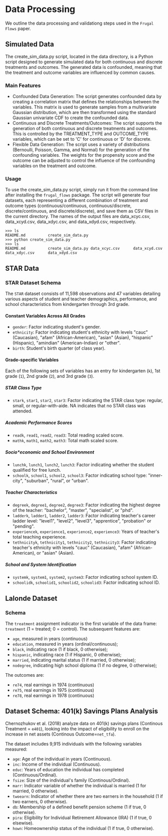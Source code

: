 # Data Processing
We outline the data processing and validationg steps used in the `Frugal Flows` paper.

## Simulated Data
The create_sim_data.py script, located in the data directory, is a Python script designed to generate simulated data for both continuous and discrete treatments and outcomes. The generated data is confounded, meaning that the treatment and outcome variables are influenced by common causes.

### Main Features
* Confounded Data Generation: The script generates confounded data by creating a correlation matrix that defines the relationships between the variables. This matrix is used to generate samples from a multivariate Gaussian distribution, which are then transformed using the standard Gaussian univariate CDF to create the confounded data.
* Continuous and Discrete Treatments/Outcomes: The script supports the generation of both continuous and discrete treatments and outcomes. This is controlled by the TREATMENT_TYPE and OUTCOME_TYPE variables, which can be set to 'C' for continuous or 'D' for discrete.
* Flexible Data Generation: The script uses a variety of distributions (Bernoulli, Poisson, Gamma, and Normal) for the generation of the confounding variables. The weights for the propensity score and the outcome can be adjusted to control the influence of the confounding variables on the treatment and outcome.

### Usage
To use the create_sim_data.py script, simply run it from the command line after installing the `frugal_flows` package. The script will generate four datasets, each representing a different combination of treatment and outcome types (continuous/continuous, continuous/discrete, discrete/continuous, and discrete/discrete), and save them as CSV files in the current directory. The names of the output files are data_xcyc.csv, data_xcyd.csv, data_xdyc.csv, and data_xdyd.csv, respectively.
```
>>> ls
README.md          create_sim_data.py 
>>> python create_sim_data.py
>>> ls
README.md          create_sim_data.py data_xcyc.csv      data_xcyd.csv      data_xdyc.csv      data_xdyd.csv
```

## STAR Data
### STAR Dataset Schema
The `STAR` dataset consists of 11,598 observations and 47 variables detailing various aspects of student and teacher demographics, performance, and school characteristics from kindergarten through 3rd grade.

#### Constant Variables Across All Grades
* `gender`: Factor indicating student's gender.
* `ethnicity`: Factor indicating student's ethnicity with levels "cauc" (Caucasian), "afam" (African-American), "asian" (Asian), "hispanic" (Hispanic), "amindian" (American-Indian) or "other".
* `birth`: Student's birth quarter (of class year).

#### Grade-specific Variables
Each of the following sets of variables has an entry for kindergarten (`k`), 1st grade (`1`), 2nd grade (`2`), and 3rd grade (`3`).

##### STAR Class Type
* `stark`, `star1`, `star2`, `star3`: Factor indicating the STAR class type: regular, small, or regular-with-aide. NA indicates that no STAR class was attended.

##### Academic Performance Scores
* `readk`, `read1`, `read2`, `read3`: Total reading scaled score.
* `mathk`, `math1`, `math2`, `math3`: Total math scaled score.

##### Socio*economic and School Environment
* `lunchk`, `lunch1`, `lunch2`, `lunch3`: Factor indicating whether the student qualified for free lunch.
* `schoolk`, `school1`, `school2`, `school3`: Factor indicating school type: "inner-city", "suburban", "rural", or "urban".

##### Teacher Characteristics
* `degreek`, `degree1`, `degree2`, `degree3`: Factor indicating the highest degree of the teacher: "bachelor", "master", "specialist", or "phd".
* `ladderk`, `ladder1`, `ladder2`, `ladder3`: Factor indicating teacher's career ladder level: "level1", "level2", "level3", "apprentice", "probation" or "pending".
* `experiencek`, `experience1`, `experience2`, `experience3`: Years of teacher's total teaching experience.
* `tethnicityk`, `tethnicity1`, `tethnicity2`, `tethnicity3`: Factor indicating teacher's ethnicity with levels "cauc" (Caucasian), "afam" (African-American), or "asian" (Asian).

##### School and System Identification
* `systemk`, `system1`, `system2`, `system3`: Factor indicating school system ID.
* `schoolidk`, `schoolid1`, `schoolid2`, `schoolid3`: Factor indicating school ID.

## Lalonde Dataset
### Schema
The `treatment` assignment indicator is the first variable of the data frame: `treatment` (1 = treated; 0 = control). The subsequent features are:
* `age`, measured in years (continuous)
* `education`, measured in years (ordinal/continuous);
* `black`, indicating race (1 if black, 0 otherwise);
* `hispanic`, indicating race (1 if Hispanic, 0 otherwise);
* `married`, indicating marital status (1 if married, 0 otherwise);
* `nodegree`, indicating high school diploma (1 if no degree, 0 otherwise);

The outcomes are:
* `re74`, real earnings in 1974 (continuous)
* `re75`, real earnings in 1975 (continuous)
* `re78`, real earnings in 1978 (continuous)

## Dataset Schema: 401(k) Savings Plans Analysis

Chernozhukov et al. (2018) analyze data on 401(k) savings plans (Continous Treatment = `e401`), looking into the impact of eligibility to enroll on the increase in net assets (Continous Outcome=`net_tfa`).

The dataset includes 9,915 individuals with the following variables measured:

* `age`: Age of the individual in years (Continuous).
* `inc`: Income of the individual (Continuous).
* `educ`: Years of education the individual has completed (Continuous/Ordinal).
* `fsize`: Size of the individual's family (Continous/Ordinal).
* `marr`: Indicator variable of whether the individual is married (1 for married, 0 otherwise).
* `twoearn`: Indicator of whether there are two earners in the household (1 if two earners, 0 otherwise).
* `db`: Membership of a defined benefit pension scheme (1 if true, 0 otherwise).
* `pira`: Eligibility for Individual Retirement Allowance (IRA) (1 if true, 0 elsewise).
* `hown`: Homeownership status of the individual (1 if true, 0 otherwise).
